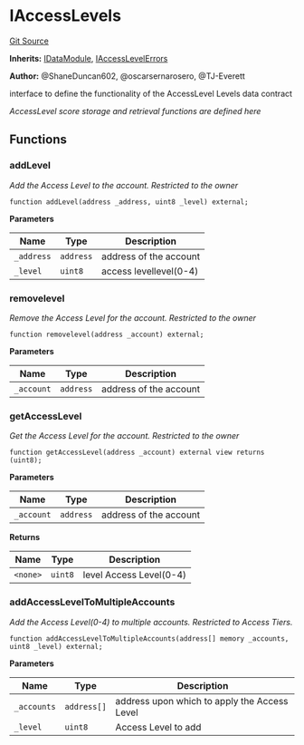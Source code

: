 # IAccessLevels
[Git Source](https://github.com/thrackle-io/rules-protocol/blob/32fc908f43bfbb804e52e049074d30ce661a637a/src/data/IAccessLevels.sol)

**Inherits:**
[IDataModule](/src/data/IDataModule.sol/interface.IDataModule.md), [IAccessLevelErrors](/src/interfaces/IErrors.sol/interface.IAccessLevelErrors.md)

**Author:**
@ShaneDuncan602, @oscarsernarosero, @TJ-Everett

interface to define the functionality of the AccessLevel Levels data contract

*AccessLevel score storage and retrieval functions are defined here*


## Functions
### addLevel

*Add the Access Level to the account. Restricted to the owner*


```solidity
function addLevel(address _address, uint8 _level) external;
```
**Parameters**

|Name|Type|Description|
|----|----|-----------|
|`_address`|`address`|address of the account|
|`_level`|`uint8`|access levellevel(0-4)|


### removelevel

*Remove the Access Level for the account. Restricted to the owner*


```solidity
function removelevel(address _account) external;
```
**Parameters**

|Name|Type|Description|
|----|----|-----------|
|`_account`|`address`|address of the account|


### getAccessLevel

*Get the Access Level for the account. Restricted to the owner*


```solidity
function getAccessLevel(address _account) external view returns (uint8);
```
**Parameters**

|Name|Type|Description|
|----|----|-----------|
|`_account`|`address`|address of the account|

**Returns**

|Name|Type|Description|
|----|----|-----------|
|`<none>`|`uint8`|level Access Level(0-4)|


### addAccessLevelToMultipleAccounts

*Add the Access Level(0-4) to multiple accounts. Restricted to Access Tiers.*


```solidity
function addAccessLevelToMultipleAccounts(address[] memory _accounts, uint8 _level) external;
```
**Parameters**

|Name|Type|Description|
|----|----|-----------|
|`_accounts`|`address[]`|address upon which to apply the Access Level|
|`_level`|`uint8`|Access Level to add|


